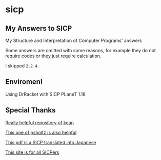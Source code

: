 # sicp

## My Answers to SICP

My Structure and Interpretation of Computer Programs' answers

Some answers are omitted with some reasons, for example they do not require codes or they just require calculation.

I skipped `2.2.4`.

## Enviromenl

Using DrRacket with SICP PLaneT 1.18

## Special Thanks

[Really helpful repository of kean](https://github.com/kean/SICP)

[This one of psholtz is also helpful](https://github.com/psholtz/MIT-SICP)

[This pdf is a SICP translated into Japanese](https://www.kmc.gr.jp/~nona7/sicp/jsicp_fix_typo.pdf)

[This site is for all SICPers](http://www.billthelizard.com/search/label/sicp)


